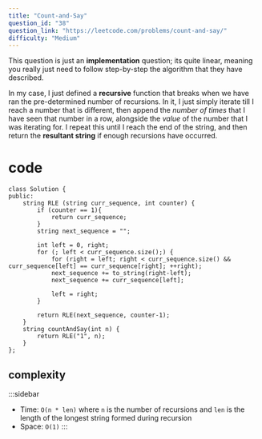 ```yaml
---
title: "Count-and-Say"
question_id: "38"
question_link: "https://leetcode.com/problems/count-and-say/"
difficulty: "Medium"
---
```


This question is just an **implementation** question; its quite linear, 
meaning you really just need to follow step-by-step the algorithm that they have described.

In my case, I just defined a **recursive** function that breaks when we have ran the pre-determined number of recursions.
In it, I just simply iterate till I reach a number that is different, 
then append the *number of times* that I have seen that number in a row,
alongside the *value* of the number that I was iterating for.
I repeat this until I reach the end of the string, 
and then return the **resultant string** if enough recursions have occurred.

# cod<span>e</span>

```{.cpp}
class Solution {
public:
    string RLE (string curr_sequence, int counter) {
        if (counter == 1){
            return curr_sequence;
        } 
        string next_sequence = "";
        
        int left = 0, right;
        for (; left < curr_sequence.size();) {
            for (right = left; right < curr_sequence.size() && curr_sequence[left] == curr_sequence[right]; ++right);
            next_sequence += to_string(right-left);
            next_sequence += curr_sequence[left];

            left = right;
        }

        return RLE(next_sequence, counter-1);
    }
    string countAndSay(int n) { 
        return RLE("1", n);
    }
};
```

## complexit<span>y</span>

:::sidebar
- Time: `O(n * len)` where `n` is the number of recursions and `len` is the length of the longest string formed during recursion
- Space: `O(1)`
:::
